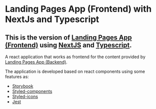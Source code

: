 # Landing Pages App (Frontend) with NextJs and Typescript

## This is the version of [Landing Pages App (Frontend)](https://github.com/JRamos29/landing-pages-app-frontend) using [NextJS](https://nextjs.org/) and [Typescript](https://www.typescriptlang.org/).

A react application that works as frontend for the content provided by [Landing Pages App (Backend)](https://github.com/JRamos29/landing-pages-app-backend).

The application is developed based on react components using some features as:

- [Storybook](https://storybook.js.org/)
- [Styled-components](https://styled-components.com/)
- [Styled-icons](https://styled-icons.dev/)
- [Jest](https://jestjs.io/)
